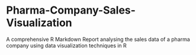# Pharma-Company-Sales-Visualization
A comprehensive R Markdown Report analysing the sales data of a pharma company using data visualization techniques in R
